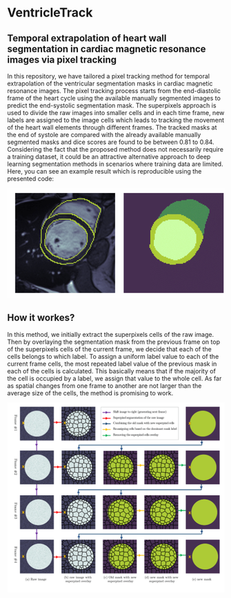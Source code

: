 # VentricleTrack
## Temporal extrapolation of heart wall segmentation in cardiac magnetic resonance images via pixel tracking
In this repository, we have tailored a pixel tracking method for temporal extrapolation of the ventricular segmentation masks in cardiac magnetic resonance images. The pixel tracking process starts from the end-diastolic frame of the heart cycle using the available manually segmented images to predict the end-systolic segmentation mask. The superpixels approach is used to divide the raw images into smaller cells and in each time frame, new labels are assigned to the image cells which leads to tracking the movement of the heart wall elements through different frames. The tracked masks at the end of systole are compared with the already available manually segmented masks and dice scores are found to be between 0.81 to 0.84. Considering the fact that the proposed method does not necessarily require a training dataset, it could be an attractive alternative approach to deep learning segmentation methods in scenarios where training data are limited. Here, you can see an example result which is reproducible using the presented code: 

![myfile](Final.gif)

## How it workes?
In this method, we initially extract the superpixels cells of the raw image. Then by overlaying the segmentation mask from the previous frame on top of the superpixels cells of the current frame, we decide that each of the cells belongs to which label. To assign a uniform label value to each of the current frame cells, the most repeated label value of the previous mask in each of the cells is calculated. This basically means that if the majority of the cell is occupied by a label, we assign that value to the whole cell. As far as spatial changes from one frame to another are not larger than the average size of the cells, the method is promising to work. 

![myfile](Images/Figure-1.png)



